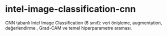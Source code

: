 # intel-image-classification-cnn
CNN tabanlı Intel Image Classification (6 sınıf): veri önişleme, augmentation, değerlendirme , Grad-CAM ve temel hiperparametre araması.
